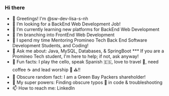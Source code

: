 ### Hi there 

- 👋 Greetings! I'm @sw-dev-lisa-s-nh 
- 🌃 I’m looking for a BackEnd Web Development Job!
- 💖 I’m currently learning new platforms for BackEnd Web Development
- 🌳 I’m branching into FrontEnd Web Development
- 🏫 I spend my time Mentoring Promineo Tech Back End Software Development Students, and Coding!
- 💬 Ask me about:  Java, MySQL, Databases, & SpringBoot *** If you are a Promineo Tech student, I'm here to help; if not, ask anyway!
- 🎹 Fun facts: I play the cello, speak Spanish :es:, love to travel 🎫, need coffee :coffee: and lead worship 🎵 ⛪!!
- 🏈 Obscure random fact:  I am a Green Bay Packers shareholder!
- 🌟 My super powers:  Finding obscure typos 👀 in code & troubleshooting 
- 📫 How to reach me:  LinkedIn
